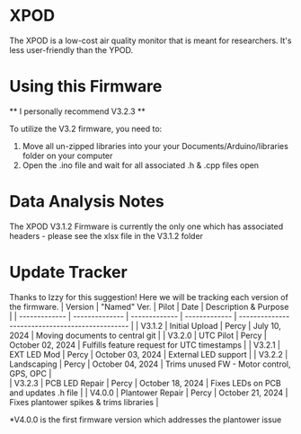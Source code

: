 # XPOD
The XPOD is a low-cost air quality monitor that is meant for researchers. It's less user-friendly than the YPOD.

# Using this Firmware
** I personally recommend V3.2.3 **

To utilize the V3.2 firmware, you need to:
1. Move all un-zipped libraries into your your Documents/Arduino/libraries folder on your computer
2. Open the .ino file and wait for all associated .h & .cpp files open

# Data Analysis Notes
The XPOD V3.1.2 Firmware is currently the only one which has associated headers - please see the xlsx file in the V3.1.2 folder

# Update Tracker
Thanks to Izzy for this suggestion! Here we will be tracking each version of the firmware.
| Version       | "Named" Ver.   | Pilot         | Date               | Description & Purpose                		|
| ------------- | -------------- | ------------- | -------------      | ----------------------------------------------- |
| V3.1.2    	| Initial Upload | Percy         | July 10, 2024      | Moving documents to central git		     	|
| V3.2.0        | UTC Pilot      | Percy         | October 02, 2024   | Fulfills feature request for UTC timestamps	|
| V3.2.1        | EXT LED Mod	 | Percy         | October 03, 2024   | External LED support				|
| V3.2.2        | Landscaping 	 | Percy         | October 04, 2024   | Trims unused FW - Motor control, GPS, OPC	|	
| V3.2.3   	| PCB LED Repair | Percy         | October 18, 2024   | Fixes LEDs on PCB and updates .h file	|
| V4.0.0   	| Plantower Repair | Percy         | October 21, 2024   | Fixes plantower spikes & trims libraries |

*V4.0.0 is the first firmware version which addresses the plantower issue
